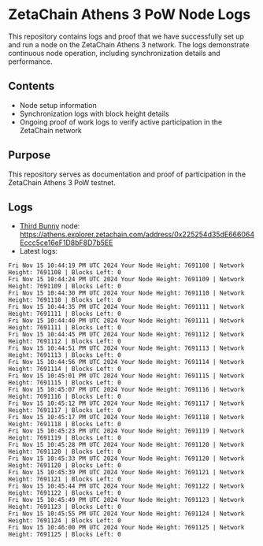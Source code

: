 # ZetaChain Athens 3 PoW Node Logs
This repository contains logs and proof that we have successfully set up and run a node on the ZetaChain Athens 3 network. The logs demonstrate continuous node operation, including synchronization details and performance.

## Contents
- Node setup information
- Synchronization logs with block height details
- Ongoing proof of work logs to verify active participation in the ZetaChain network

## Purpose
This repository serves as documentation and proof of participation in the ZetaChain Athens 3 PoW testnet.

## Logs

- [Third Bunny](https://thirdbunny.xyz/) node: https://athens.explorer.zetachain.com/address/0x225254d35dE666064Eccc5ce16eF1D8bF8D7b5EE
- Latest logs:
```
Fri Nov 15 10:44:19 PM UTC 2024 Your Node Height: 7691108 | Network Height: 7691108 | Blocks Left: 0
Fri Nov 15 10:44:24 PM UTC 2024 Your Node Height: 7691109 | Network Height: 7691109 | Blocks Left: 0
Fri Nov 15 10:44:30 PM UTC 2024 Your Node Height: 7691110 | Network Height: 7691110 | Blocks Left: 0
Fri Nov 15 10:44:35 PM UTC 2024 Your Node Height: 7691111 | Network Height: 7691111 | Blocks Left: 0
Fri Nov 15 10:44:40 PM UTC 2024 Your Node Height: 7691111 | Network Height: 7691111 | Blocks Left: 0
Fri Nov 15 10:44:45 PM UTC 2024 Your Node Height: 7691112 | Network Height: 7691112 | Blocks Left: 0
Fri Nov 15 10:44:51 PM UTC 2024 Your Node Height: 7691113 | Network Height: 7691113 | Blocks Left: 0
Fri Nov 15 10:44:56 PM UTC 2024 Your Node Height: 7691114 | Network Height: 7691114 | Blocks Left: 0
Fri Nov 15 10:45:01 PM UTC 2024 Your Node Height: 7691115 | Network Height: 7691115 | Blocks Left: 0
Fri Nov 15 10:45:07 PM UTC 2024 Your Node Height: 7691116 | Network Height: 7691116 | Blocks Left: 0
Fri Nov 15 10:45:12 PM UTC 2024 Your Node Height: 7691117 | Network Height: 7691117 | Blocks Left: 0
Fri Nov 15 10:45:17 PM UTC 2024 Your Node Height: 7691118 | Network Height: 7691118 | Blocks Left: 0
Fri Nov 15 10:45:23 PM UTC 2024 Your Node Height: 7691119 | Network Height: 7691119 | Blocks Left: 0
Fri Nov 15 10:45:28 PM UTC 2024 Your Node Height: 7691120 | Network Height: 7691120 | Blocks Left: 0
Fri Nov 15 10:45:33 PM UTC 2024 Your Node Height: 7691120 | Network Height: 7691120 | Blocks Left: 0
Fri Nov 15 10:45:39 PM UTC 2024 Your Node Height: 7691121 | Network Height: 7691121 | Blocks Left: 0
Fri Nov 15 10:45:44 PM UTC 2024 Your Node Height: 7691122 | Network Height: 7691122 | Blocks Left: 0
Fri Nov 15 10:45:49 PM UTC 2024 Your Node Height: 7691123 | Network Height: 7691123 | Blocks Left: 0
Fri Nov 15 10:45:55 PM UTC 2024 Your Node Height: 7691124 | Network Height: 7691124 | Blocks Left: 0
Fri Nov 15 10:46:00 PM UTC 2024 Your Node Height: 7691125 | Network Height: 7691125 | Blocks Left: 0
```
